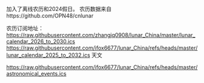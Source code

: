 加入了离线农历和2024假日。
农历数据来自https://github.com/OPN48/cnlunar

农历订阅地址：
https://raw.githubusercontent.com/zhangjq0908/lunar_China/master/lunar_calendar_2026_to_2030.ics
https://raw.githubusercontent.com/ifox6677/lunar_China/refs/heads/master/lunar_calendar_2025_to_2032.ics
天文

https://raw.githubusercontent.com/ifox6677/lunar_China/refs/heads/master/astronomical_events.ics
